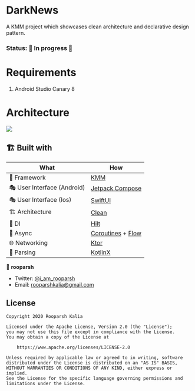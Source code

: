 # DarkNews
A KMM project which showcases clean architecture and declarative design pattern.

### Status: 🚧 In progress 🚧

# Requirements
1. Android Studio Canary 8

# Architecture
<img class='header-img' src='https://raw.githubusercontent.com/mitchtabian/KMM-Playground/test/extras/clean_architecture_kmm.png' />
<br>

## 🏗️️ Built with

| What            | How                        |
|----------------	|------------------------------	|
| 🤖 Framework         | [KMM](https://kotlinlang.org/lp/mobile)         |
| 🎭 User Interface (Android)   | [Jetpack Compose](https://developer.android.com/jetpack/compose)                |
| 🎭 User Interface (Ios)   | [SwiftUI](https://developer.apple.com/documentation/swiftui)                |
| 🏗 Architecture    | [Clean](https://en.wikipedia.org/wiki/Model%E2%80%93view%E2%80%93viewmodel)                            |
| 💉 DI                | [Hilt](https://developer.android.com/training/dependency-injection/hilt-android)                        |
| 🌊 Async            | [Coroutines](https://kotlinlang.org/docs/coroutines-overview.html) + [Flow](https://kotlin.github.io/kotlinx.coroutines/kotlinx-coroutines-core/kotlinx.coroutines.flow/-flow/)                |
| 🌐 Networking        | [Ktor](https://ktor.io/)                        |
| 📄 Parsing            | [KotlinX](https://kotlinlang.org/docs/serialization.html)                            |

👤 **rooparsh**

* Twitter: <a href="https://twitter.com/i_am_rooparsh" target="_blank">@i_am_rooparsh</a>
* Email: rooparshkalia@gmail.com

## License

```
Copyright 2020 Rooparsh Kalia

Licensed under the Apache License, Version 2.0 (the "License");
you may not use this file except in compliance with the License.
You may obtain a copy of the License at

    https://www.apache.org/licenses/LICENSE-2.0

Unless required by applicable law or agreed to in writing, software
distributed under the License is distributed on an "AS IS" BASIS,
WITHOUT WARRANTIES OR CONDITIONS OF ANY KIND, either express or implied.
See the License for the specific language governing permissions and
limitations under the License.
```
